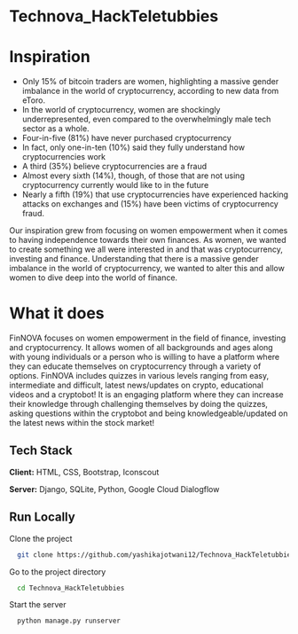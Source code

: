 # Technova_HackTeletubbies



# Inspiration 


- Only 15% of bitcoin traders are women, highlighting a massive gender imbalance in the world of cryptocurrency, according to new data from eToro.
- In the world of cryptocurrency, women are shockingly underrepresented, even compared to the overwhelmingly male tech sector as a whole.
- Four-in-five (81%) have never purchased cryptocurrency
- In fact, only one-in-ten (10%) said they fully understand how cryptocurrencies work
- A third (35%) believe cryptocurrencies are a fraud
- Almost every sixth (14%), though, of those that are not using cryptocurrency currently would like to in the future
- Nearly a fifth (19%) that use cryptocurrencies have experienced hacking attacks on exchanges and (15%) have been victims of cryptocurrency fraud.

Our inspiration grew from focusing on women empowerment when it comes to having independence towards their own finances. As women, we wanted to create something we all were interested in and that was cryptocurrency, investing and finance. Understanding that there is a massive gender imbalance in the world of cryptocurrency, we wanted to alter this and allow women to dive deep into the world of finance.

# What it does

FinNOVA focuses on women empowerment in the field of finance, investing and cryptocurrency. It allows women of all backgrounds and ages along with young individuals or a person who is willing to have a platform where they can educate themselves on cryptocurrency through a variety of options. FinNOVA includes quizzes in various levels ranging from easy, intermediate and difficult, latest news/updates on crypto, educational videos and a cryptobot! It is an engaging platform where they can increase their knowledge through challenging themselves by doing the quizzes, asking questions within the cryptobot and being knowledgeable/updated on the latest news within the stock market!




## Tech Stack

**Client:**   HTML, CSS, Bootstrap, Iconscout

**Server:** Django, SQLite, Python, Google Cloud Dialogflow



  
## Run Locally

Clone the project

```bash
  git clone https://github.com/yashikajotwani12/Technova_HackTeletubbies
```

Go to the project directory

```bash
  cd Technova_HackTeletubbies
```
Start the server

```bash
  python manage.py runserver
```




  


